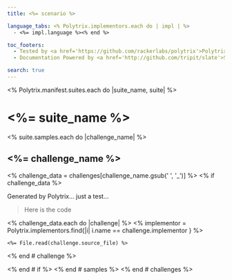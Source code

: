 ```yaml
---
title: <%= scenario %>

language_tabs: <% Polytrix.implementors.each do | impl | %>
  - <%= impl.language %><% end %>

toc_footers:
  - Tested by <a href='https://github.com/rackerlabs/polytrix'>Polytrix</a>
  - Documentation Powered by <a href='http://github.com/tripit/slate'>Slate</a>

search: true
---
```


<% Polytrix.manifest.suites.each do |suite_name, suite| %>
# <%= suite_name %>
<% suite.samples.each do |challenge_name| %>
## <%= challenge_name %>

<% challenge_data = challenges[challenge_name.gsub(' ', '_')] %>
<% if challenge_data %>

Generated by Polytrix... just a test...

> Here is the code

<% challenge_data.each do |challenge| %>
<% implementor = Polytrix.implementors.find{|i| i.name == challenge.implementor } %>

```<%= implementor.language %>
<%= File.read(challenge.source_file) %>
```
<% end # challenge %>

<% end # if %>
<% end # samples %>
<% end # challenges %>
